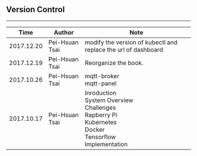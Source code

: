 ## Version Control
---

|Time | Author| Note|
|-|-|-|
|2017.12.20|Pei-Hsuan Tsai|modify the version of kubectl and replace the url of dashboard|
|2017.12.19|Pei-Hsuan Tsai|Reorganize the book.|
|2017.10.26|Pei-Hsuan Tsai|mqtt-broker<br>mqtt-panel|
|2017.10.17|Pei-Hsuan Tsai|Inroduction<br>System Overview<br> Challenges<br>Rapberry Pi<br>Kubernetes<br>Docker<br>Tensorflow<br>Implementation|







